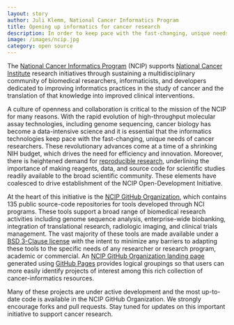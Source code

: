 ```yaml
---
layout: story
author: Juli Klemm, National Cancer Informatics Program
title: Opening up informatics for cancer research
description: In order to keep pace with the fast-changing, unique needs of cancer researchers, the National Cancer Informatics Program fosters a culture of openness and collaboration, relying on open-source tools to support a broad range of biomedical research activities.
image: /images/ncip.jpg
category: open source
---
```


The [National Cancer Informatics Program](http://cbiit.nci.nih.gov/ncip/) (NCIP) supports [National Cancer Institute](http://www.cancer.gov/) research initiatives through sustaining a multidisciplinary community of biomedical researchers, informaticists, and developers dedicated to improving informatics practices in the study of cancer and the translation of that knowledge into improved clinical interventions.

A culture of openness and collaboration is critical to the mission of the NCIP for many reasons.  With the rapid evolution of high-throughput molecular assay technologies, including genome sequencing, cancer biology has become a data-intensive science and it is essential that the informatics technologies keep pace with the fast-changing, unique needs of cancer researchers.   These revolutionary advances come at a time of a shrinking NIH budget, which drives the need for efficiency and innovation.  Moreover, there is heightened demand for [reproducible research](http://www.economist.com/news/briefing/21588057-scientists-think-science-self-correcting-alarming-degree-it-not-trouble), underlining the importance of making reagents, data, and source code for scientific studies readily available to the broad scientific community.  These elements have coalesced to drive establishment of the NCIP Open-Development Initiative.

At the heart of this initiative is the [NCIP GitHub Organization](https://github.com/ncip/), which contains 135 public source-code repositories for tools developed through NCI programs. These tools support a broad range of biomedical research activities including genome sequence analysis, enterprise-wide biobanking, integration of translational research, radiologic imaging, and clinical trials management.  The vast majority of these tools are made available under a [BSD 3-Clause license](http://opensource.org/licenses/BSD-3-Clause) with the intent to minimize any barriers to adapting these tools to the specific needs of any researcher or research program, academic or commercial.  An [NCIP GitHub Organization landing page](http://ncip.github.io/) generated using [GitHub Pages](http://pages.github.com/) provides logical groupings so that users can more easily identify projects of interest among this rich collection of cancer-informatics resources.

Many of these projects are under active development and the most up-to-date code is available in the NCIP GitHub Organization.  We strongly encourage forks and pull requests.  Stay tuned for updates on this important initiative to support cancer research.

